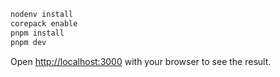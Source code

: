 ```bash
nodenv install
corepack enable
pnpm install
pnpm dev
```

Open [http://localhost:3000](http://localhost:3000) with your browser to see the result.